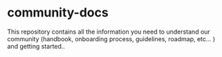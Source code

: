 # community-docs
This repository contains all the information you need to understand our community (handbook, onboarding process, guidelines, roadmap, etc... ) and getting  started..
